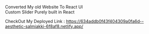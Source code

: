 Converted My old Website To React UI 
<br> 
Custom Slider Purely built in React <br>

CheckOut My Deployed Link : https://634addb0f43f404309a0fa6d--aesthetic-salmiakki-6f8af8.netlify.app/
